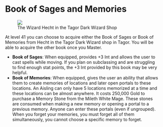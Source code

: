 # Book of Sages and Memories

<figure>
  <img src="../../images/hecht.jpg" />
  <figcaption>The Wizard Hecht in the Tagor Dark Wizard Shop</figcaption>
</figure>

At level 41 you can choose to acquire either the Book of Sages or Book of Memories from Hecht in the Tagor Dark Wizard shop in Tagor. You will be able to acquire the other book once you Master.

- **Book of Sages**: When equipped, provides +3 Int and allows the user to cast spells while moving. If you plan on subclassing and are struggling to find enough stat points, the +3 Int provided by this book may be very helpful.
- **Book of Memories**: When equipped, gives the user an ability that allows them to create memories of locations and later open portals to these locations. An Aisling can only have 5 locations memorized at a time and these locations can be almost anywhere. It costs 250,000 Gold to purchase a Memory Stone from the Mileth White Mage. These stones are consumed when making a new memory or opening a portal to a previous memory. Anyone can enter these portals (even if ungrouped). When you forget your memories, you must forget all of them simultaneously, you cannot choose a specific memory to forget.

